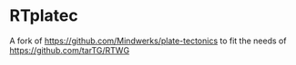 # RTplatec
A fork of https://github.com/Mindwerks/plate-tectonics to fit the needs of https://github.com/tarTG/RTWG
